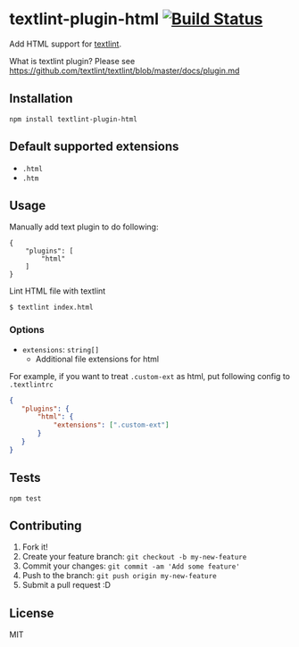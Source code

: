 # textlint-plugin-html [![Build Status](https://travis-ci.org/textlint/textlint-plugin-html.svg?branch=master)](https://travis-ci.org/textlint/textlint-plugin-html)

Add HTML support for [textlint](https://github.com/textlint/textlint "textlint").

What is textlint plugin? Please see https://github.com/textlint/textlint/blob/master/docs/plugin.md


## Installation

    npm install textlint-plugin-html

## Default supported extensions

- `.html`
- `.htm`

## Usage

Manually add text plugin to do following:

```
{
    "plugins": [
        "html"
    ]
}
```

Lint HTML file with textlint

```
$ textlint index.html
```

### Options
 - `extensions`: `string[]`
    - Additional file extensions for html

For example, if you want to treat `.custom-ext` as html, put following config to `.textlintrc`

 ```json
{
    "plugins": {
        "html": {
            "extensions": [".custom-ext"]
        }
    }
}
```

## Tests

    npm test

## Contributing

1. Fork it!
2. Create your feature branch: `git checkout -b my-new-feature`
3. Commit your changes: `git commit -am 'Add some feature'`
4. Push to the branch: `git push origin my-new-feature`
5. Submit a pull request :D

## License

MIT
